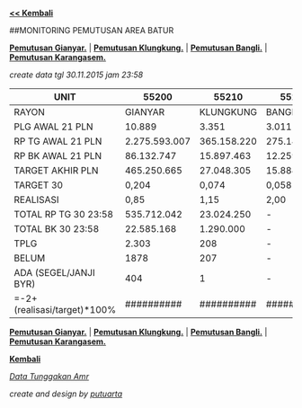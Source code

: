 <script>
  (function(i,s,o,g,r,a,m){i['GoogleAnalyticsObject']=r;i[r]=i[r]||function(){
  (i[r].q=i[r].q||[]).push(arguments)},i[r].l=1*new Date();a=s.createElement(o),
  m=s.getElementsByTagName(o)[0];a.async=1;a.src=g;m.parentNode.insertBefore(a,m)
  })(window,document,'script','//www.google-analytics.com/analytics.js','ga');

  ga('create', 'UA-70651201-1', 'auto');
  ga('send', 'pageview');

</script>

**[<< Kembali](http://areabatur.github.io/3mm.3atur/)**

##MONITORING PEMUTUSAN AREA BATUR

**[Pemutusan Gianyar.](https://github.com/areabatur/3mm.3atur/blob/master/tusbung/gianyar112015.markdown )** | 
**[Pemutusan Klungkung.](https://github.com/areabatur/3mm.3atur/blob/master/tusbung/klungkung112015.markdown )** | 
**[Pemutusan Bangli.](https://github.com/areabatur/3mm.3atur/blob/master/tusbung/bangli112015.markdown )** | 
**[Pemutusan Karangasem.](https://github.com/areabatur/3mm.3atur/blob/master/tusbung/karangasem112015.markdown )**

_create data tgl 30.11.2015 jam 23:58_

|            UNIT             |      55200      |     55210     |     55220     |      55230      |      5520       |
|-----------------------------|-----------------|---------------|---------------|-----------------|-----------------|
| RAYON                       | GIANYAR         |  KLUNGKUNG    |  BANGLI       |  KARANGASEM     |   AREA BATUR    |
| PLG AWAL 21 PLN             |  10.889         |  3.351        |  3.011        |  7.891          |  25.142         |
| RP TG AWAL 21 PLN           |  2.275.593.007  |  365.158.220  |  275.143.355  |  1.076.809.756  |  3.992.704.338  |
| RP BK AWAL 21 PLN           |  86.132.747     |  15.897.463   |  12.259.464   |  50.260.368     |  164.550.042    |
| TARGET AKHIR PLN            |  465.250.665    |  27.048.305   |  15.884.801   |  186.660.111    |  694.843.882    |
| TARGET 30                   |  0,204          |  0,074        |  0,058        |  0,173          |  0,174          |
| REALISASI                   |  0,85           |  1,15         |  2,00         |  0,37           |  0,76           |
|  TOTAL RP TG 30 23:58       |  535.712.042    |  23.024.250   |  -            |  303.622.406    |  862.358.698    |
|  TOTAL BK 30 23:58          |  22.585.168     |  1.290.000    |  -            |  12.560.458     |  36.435.626     |
|  TPLG                       |  2.303          |  208          |  -            |  1.268          |  3.779          |
| BELUM                       | 1878            |  207          |  -            |  1.118          |  3.203          |
| ADA (SEGEL/JANJI BYR)       | 404             |  1            |  -            |  126            |  531            |
| =-2+(realisasi/target)*100% | ##########      | ##########    | ##########    | ##########      | ##########      |





**[Pemutusan Gianyar.](https://github.com/areabatur/3mm.3atur/blob/master/tusbung/gianyar112015.markdown )** | 
**[Pemutusan Klungkung.](https://github.com/areabatur/3mm.3atur/blob/master/tusbung/klungkung112015.markdown )** | 
**[Pemutusan Bangli.](https://github.com/areabatur/3mm.3atur/blob/master/tusbung/bangli112015.markdown )** | 
**[Pemutusan Karangasem.](https://github.com/areabatur/3mm.3atur/blob/master/tusbung/karangasem112015.markdown )**

**[Kembali](http://areabatur.github.io/3mm.3atur/)**

_[Data Tunggakan Amr](https://github.com/areabatur/3mm.3atur/blob/master/tusbung/amr112015.markdown)_

_create and design by [putuarta](mailto:putuarta@gmail.com)_
